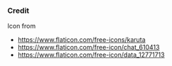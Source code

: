 ### Credit

Icon from 
* https://www.flaticon.com/free-icons/karuta
* https://www.flaticon.com/free-icon/chat_610413
* https://www.flaticon.com/free-icon/data_12771713
